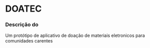 # DOATEC

### Descrição do
Um protótipo de aplicativo de doação de materiais eletronicos para comunidades carentes
